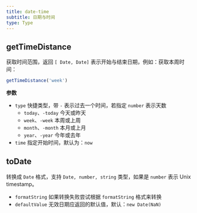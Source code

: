 ```yaml
---
title: date-time
subtitle: 日期与时间
type: Type
---
```


## getTimeDistance

获取时间范围，返回 `[ Date, Date]` 表示开始与结束日期，例如：获取本周时间：

```ts
getTimeDistance('week')
```

**参数**

- `type` 快捷类型，带 `-` 表示过去一个时间，若指定 `number` 表示天数
  - `today`、`-today` 今天或昨天
  - `week`、`-week` 本周或上周
  - `month`、`-month` 本月或上月
  - `year`、`-year` 今年或去年
- `time` 指定开始时间，默认为：`now`

## toDate

转换成 `Date` 格式，支持 `Date, number, string` 类型，如果是 `number` 表示 Unix timestamp。

* `formatString` 如果转换失败尝试根据 `formatString` 格式来转换
* `defaultValue` 无效日期应返回的默认值，默认：`new Date(NaN)`
